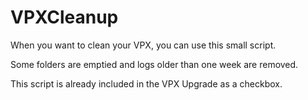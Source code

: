 # VPXCleanup

When you want to clean your VPX, you can use this small script.

Some folders are emptied and logs older than one week are removed.


This script is already included in the VPX Upgrade as a checkbox.
